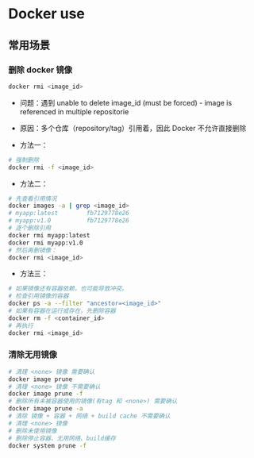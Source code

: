 # Docker use
## 常用场景
### 删除 docker 镜像
```bash
docker rmi <image_id>
```
- 问题：遇到 unable to delete image_id (must be forced) - image is referenced in multiple repositorie
- 原因：多个仓库（repository/tag）引用着，因此 Docker 不允许直接删除

- 方法一：
```bash
# 强制删除
docker rmi -f <image_id>
```
- 方法二：
```bash
# 先查看引用情况
docker images -a | grep <image_id>
# myapp:latest        fb7129778e26
# myapp:v1.0          fb7129778e26
# 逐个删除引用
docker rmi myapp:latest
docker rmi myapp:v1.0
# 然后再删镜像：
docker rmi <image_id>
```
- 方法三：
```bash
# 如果镜像还有容器依赖，也可能导致冲突。
# 检查引用镜像的容器
docker ps -a --filter "ancestor=<image_id>"
# 如果有容器在运行或存在，先删除容器
docker rm -f <container_id>
# 再执行
docker rmi <image_id>
```
### 清除无用镜像
```bash
# 清理 <none> 镜像 需要确认
docker image prune
# 清理 <none> 镜像 不需要确认
docker image prune -f
# 删除所有未被容器使用的镜像(有tag 和 <none>) 需要确认
docker image prune -a
# 清除 镜像 + 容器 + 网络 + build cache 不需要确认
# 清理 <none> 镜像
# 删除未使用镜像
# 删除停止容器、无用网络、build缓存
docker system prune -f
```
